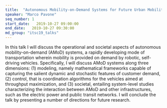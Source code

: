 ```yaml
---
title:  "Autonomous Mobility-on-Demand Systems for Future Urban Mobility"
speaker: "Marco Pavone"
seq_number: 1
start_date:   2019-10-27 09:00:00
end_date:   2019-10-27 09:30:00
md_group: "itsc19_talks"
---
```


In this talk I will discuss the operational and societal aspects of autonomous mobility-on-demand (AMoD) systems, a rapidly developing mode of transportation wherein mobility is provided on demand by robotic, self-driving vehicles. Specifically, I will discuss AMoD systems along three dimensions: (1) modeling, namely mathematical frameworks capable of capturing the salient dynamic and stochastic features of customer demand, (2) control, that is coordination algorithms for the vehicles aimed at throughput maximization, and (3) societal, entailing system-level studies characterizing the interaction between AMoD and other infrastructures, such as the electric power and public transit networks. I will conclude the talk by presenting a number of directions for future research.
